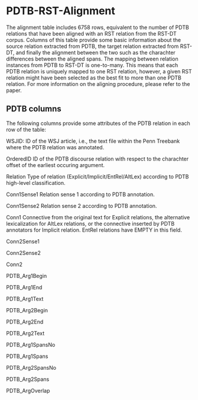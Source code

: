 # PDTB-RST-Alignment

The alignment table includes 6758 rows, equivalent to the number of PDTB relations that have been aligned with an RST relation from the RST-DT corpus.
Columns of this table provide some basic information about the source relation extracted from PDTB, the target relation extracted from RST-DT, and finally the alignment between the two such as the charachter differences between the aligned spans.
The mapping between relation instances from PDTB to RST-DT is one-to-many. This means that each PDTB relation is uniquely mapped to one RST relation, however, a given RST relation might have been selected as the best fit to more than one PDTB relation. For more information on the aligning procedure, please refer to the paper.

## PDTB columns
The following columns provide some attributes of the PDTB relation in each row of the table:

WSJID: ID of the WSJ article, i.e., the text file within the Penn Treebank where the PDTB relation was annotated.


OrderedID
ID of the PDTB discourse relation with respect to the charachter offset of the earliest occuring argument.

Relation
Type of relation (Explicit/Implicit/EntRel/AltLex) according to PDTB high-level classification.

Conn1Sense1
Relation sense 1 according to PDTB annotation.

Conn1Sense2
Relation sense 2 according to PDTB annotation.

Conn1
Connective from the original text for Explicit relations, the alternative lexicalization for AltLex relations, or the connective inserted by PDTB annotators for Implicit relation. EntRel relations have EMPTY in this field.

Conn2Sense1

Conn2Sense2

Conn2

PDTB_Arg1Begin

PDTB_Arg1End

PDTB_Arg1Text

PDTB_Arg2Begin

PDTB_Arg2End

PDTB_Arg2Text

PDTB_Arg1SpansNo

PDTB_Arg1Spans

PDTB_Arg2SpansNo

PDTB_Arg2Spans

PDTB_ArgOverlap
